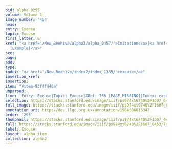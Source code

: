 ```yaml
---
pid: alpha_0295
volume: Volume 1
image_number: '454'
head: 
entry: Excuse
topic: Excuse
first_letter: E
xref: "<a href='/New_Beehive/alpha3/alpha_0457/'>Imitation</a>|<a href='/New_Beehive/toc_vol2/toc2_090/'>290
  [Example]</a>"
see: 
page: 
add: 
type: 
index: "<a href='/New_Beehive/index2/index_1339/'>excuse</a>"
insertion_xref: 
insertion: 
item: "#item-93f4f440a"
unparsed: 
line: 'Entry: Excuse|Topic: Excuse|XRef: 756 [PAGE_MISSING]|Index: excuse|#item-93f4f440a'
selection: https://stacks.stanford.edu/image/iiif/ps974xt6740%2F1607_0453/703,4364,3055,695/full/0/default.jpg
full_image: https://stacks.stanford.edu/image/iiif/ps974xt6740%2F1607_0453/full/full/0/default.jpg
annotation_uri: http://dev.llgc.org.uk/annotation/1564586615347
order: '295'
thumbnail: https://stacks.stanford.edu/image/iiif/ps974xt6740%2F1607_0453/703,4364,600,180/250,/0/default.jpg
full: https://stacks.stanford.edu/image/iiif/ps974xt6740%2F1607_0453/703,4364,3055,695/full/0/default.jpg
label: Excuse
layout: alpha_item
collection: alpha2
---
```

